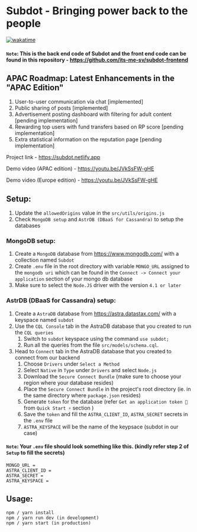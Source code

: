 # Subdot - Bringing power back to the people

[![wakatime](https://wakatime.com/badge/user/77078a50-96cc-4da2-b32c-08e468259a40/project/59a3cf80-d249-41dd-bcc6-f988e1517d3f.svg)](https://wakatime.com/badge/user/77078a50-96cc-4da2-b32c-08e468259a40/project/59a3cf80-d249-41dd-bcc6-f988e1517d3f)

#### `Note`: This is the back end code of Subdot and the front end code can be found in this repository - https://github.com/its-me-sv/subdot-frontend

## APAC Roadmap: Latest Enhancements in the "APAC Edition"
1. User-to-user communication via chat [implemented]
5. Public sharing of posts [implemented]
2. Advertisement posting dashboard with filtering for adult content [pending implementation]
3. Rewarding top users with fund transfers based on RP score [pending implementation]
4. Extra statistical information on the reputation page [pending implementation]

Project link - https://subdot.netlify.app

Demo video (APAC edition) - https://youtu.be/JVkSsFW-gHE

Demo video (Europe edition) - https://youtu.be/JVkSsFW-gHE

## Setup:
1. Update the `allowedOrigins` value in the `src/utils/origins.js`
2. Check `MongoDB setup` and `AstrDB (DBaaS for Cassandra)` to setup the databases
### MongoDB setup:
1. Create a `MongoDB` database from https://www.mongodb.com/ with a collection named `Subdot`
2. Create `.env` file in the root directory with variable `MONGO_URL` assigned to the `mongodb uri` which can be found in the `Connect -> Connect your application` section of your mongo db database
3. Make sure to select the `Node.JS` driver with the version `4.1 or later`
### AstrDB (DBaaS for Cassandra) setup:
1. Create a `AstraDB` database from https://astra.datastax.com/ with a keyspace named `subdot`
2. Use the `CQL Console` tab in the AstraDB database that you created to run the `CQL queries`
    1. Switch to `subdot` keyspace using the command `use subdot;`
    2. Run all the queries from the file `src/models/schema.cql`.
3. Head to `Connect` tab in the AstraDB database that you created to connect from our backend
    1. Choose `Drivers` under `Select a Method`
    2. Select `Native` in `Type` under `Drivers` and select `Node.js`
    3. Download the `Secure Connect Bundle` (make sure to choose your region where your database resides)
    4. Place the `Secure Connect Bundle` in the project's root directory (ie. in the same directory where `package.json` resides)
    5. Generate `token` for the database (refer `Get an application token 🔑` from  `Quick Start ⚡` section  )
    6. Save the `token` and fill the `ASTRA_CLIENT_ID`, `ASTRA_SECRET` secrets in the `.env` file
    7. `ASTRA_KEYSPACE` will be the name of the keypsace (subdot in our case)

#### `Note`: Your `.env` file should look something like this. (kindly refer step 2 of `Setup` to fill the secrets)
```
MONGO_URL =
ASTRA_CLIENT_ID = 
ASTRA_SECRET = 
ASTRA_KEYSPACE = 
```

## Usage:
```
npm / yarn install
npm / yarn run dev (in development)
npm / yarn start (in production)
```